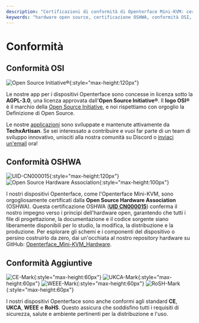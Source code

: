 ```yaml
---
description: "Certificazioni di conformità di Openterface Mini-KVM: certificato OSHWA (UID CN000015), licenza AGPL-3.0 approvata da OSI, oltre a conformità CE, UKCA, WEEE e RoHS. Hardware e software completamente open-source con documentazione completa disponibile."
keywords: "hardware open source, certificazione OSHWA, conformità OSI, licenza AGPL-3.0, certificazione CE, marchio UKCA, conformità WEEE, standard RoHS, certificazione hardware, documentazione open source, TechxArtisan, conformità hardware, certificazione Mini-KVM, design hardware open"
---
```


# Conformità

## Conformità OSI

![Open Source Initiative®](https://assets.openterface.com/images/trademark/open-source-initiative.svg){:style="max-height:120px"}

Le nostre app per i dispositivi Openterface sono concesse in licenza sotto la **AGPL-3.0**, una licenza approvata dall'**Open Source Initiative®**. Il **logo OSI®** è il marchio della [Open Source Initiative](http://opensource.org), e noi rispettiamo con orgoglio la Definizione di Open Source.

Le nostre [applicazioni](/app) sono sviluppate e mantenute attivamente da **TechxArtisan**. Se sei interessato a contribuire e vuoi far parte di un team di sviluppo innovativo, unisciti alla nostra comunità su Discord o [inviaci un'email](mailto:info@openterface.com) ora!

## Conformità OSHWA

![UID-CN000015](https://assets.openterface.com/images/trademark/oshw-cn000015.svg){:style="max-height:120px"}
![Open Source Hardware Association](https://assets.openterface.com/images/trademark/open-source-hardware.svg){:style="max-height:100px"}

I nostri dispositivi Openterface, come l'Openterface Mini-KVM, sono orgogliosamente certificati dalla **Open Source Hardware Association** (OSHWA). Questa certificazione OSHWA ([**UID CN000015**](https://certification.oshwa.org/cn000015.html)) conferma il nostro impegno verso i principi dell'hardware open, garantendo che tutti i file di progettazione, la documentazione e il codice sorgente siano liberamente disponibili per lo studio, la modifica, la distribuzione e la produzione. Per esplorare gli schemi e i componenti del dispositivo o persino costruirlo da zero, dai un'occhiata al nostro repository hardware su GitHub: [Openterface_Mini-KVM_Hardware](https://github.com/TechxArtisanStudio/Openterface_Mini-KVM_Hardware).

## Conformità Aggiuntive
![CE-Mark](https://assets.openterface.com/images/trademark/ce.svg){:style="max-height:60px"}
![UKCA-Mark](https://assets.openterface.com/images/trademark/ukca.svg){:style="max-height:60px"}
![WEEE-Mark](https://assets.openterface.com/images/trademark/weee.svg){:style="max-height:60px"}
![RoSH-Mark](https://assets.openterface.com/images/trademark/rohs.svg){:style="max-height:60px"}

I nostri dispositivi Openterface sono anche conformi agli standard **CE**, **UKCA**, **WEEE** e **RoHS**. Questo assicura che soddisfino tutti i requisiti di sicurezza, salute e ambiente pertinenti per la distribuzione e l'uso.
